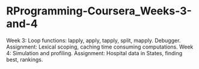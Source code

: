 # RProgramming-Coursera_Weeks-3-and-4
Week 3: Loop functions: lapply, apply, tapply, split, mapply. Debugger. Assignment: Lexical scoping, caching time consuming computations. Week 4: Simulation and profiling. Assignment: Hospital data in States, finding best, rankings.
